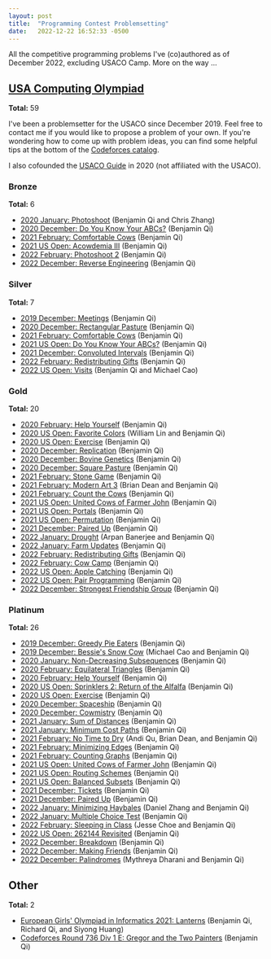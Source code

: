 ```yaml
---
layout: post
title:  "Programming Contest Problemsetting"
date:   2022-12-22 16:52:33 -0500
---
```


All the competitive programming problems I've (co)authored as of December 2022, excluding USACO Camp. More on the way ...

## [USA Computing Olympiad](http://www.usaco.org/)
**Total:** 59

I've been a problemsetter for the USACO since December 2019. Feel free to contact me if you would like to propose a problem of your own. If you're wondering how to come up with problem ideas, you can find some helpful tips at the bottom of the [Codeforces catalog](https://codeforces.com/catalog).

I also cofounded the [USACO Guide](https://usaco.guide/) in 2020 (not affiliated with the USACO).

### Bronze
**Total:** 6
 - [2020 January: Photoshoot](http://www.usaco.org/index.php?page=viewproblem2&cpid=988) (Benjamin Qi and Chris Zhang)
 - [2020 December: Do You Know Your ABCs?](http://www.usaco.org/index.php?page=viewproblem2&cpid=1059) (Benjamin Qi)
 - [2021 February: Comfortable Cows](http://www.usaco.org/index.php?page=viewproblem2&cpid=1108) (Benjamin Qi)
 - [2021 US Open: Acowdemia III](http://www.usaco.org/index.php?page=viewproblem2&cpid=1133) (Benjamin Qi)
 - [2022 February: Photoshoot 2](http://www.usaco.org/index.php?page=viewproblem2&cpid=1204) (Benjamin Qi)
 - [2022 December: Reverse Engineering](http://www.usaco.org/index.php?page=viewproblem2&cpid=1253) (Benjamin Qi)

### Silver
**Total:** 7
 - [2019 December: Meetings](http://www.usaco.org/index.php?page=viewproblem2&cpid=967) (Benjamin Qi)
 - [2020 December: Rectangular Pasture](http://www.usaco.org/index.php?page=viewproblem2&cpid=1063) (Benjamin Qi)
 - [2021 February: Comfortable Cows](http://www.usaco.org/index.php?page=viewproblem2&cpid=1110) (Benjamin Qi)
 - [2021 US Open: Do You Know Your ABCs?](http://www.usaco.org/index.php?page=viewproblem2&cpid=1135) (Benjamin Qi)
 - [2021 December: Convoluted Intervals](http://www.usaco.org/index.php?page=viewproblem2&cpid=1160) (Benjamin Qi)
 - [2022 February: Redistributing Gifts](http://www.usaco.org/index.php?page=viewproblem2&cpid=1206) (Benjamin Qi)
 - [2022 US Open: Visits](http://www.usaco.org/index.php?page=viewproblem2&cpid=1230) (Benjamin Qi and Michael Cao)

### Gold
**Total:** 20
 - [2020 February: Help Yourself](http://www.usaco.org/index.php?page=viewproblem2&cpid=1018) (Benjamin Qi)
 - [2020 US Open: Favorite Colors](http://www.usaco.org/index.php?page=viewproblem2&cpid=1042) (William Lin and Benjamin Qi)
 - [2020 US Open: Exercise](http://www.usaco.org/index.php?page=viewproblem2&cpid=1043) (Benjamin Qi)
 - [2020 December: Replication](http://www.usaco.org/index.php?page=viewproblem2&cpid=1065) (Benjamin Qi)
 - [2020 December: Bovine Genetics](http://www.usaco.org/index.php?page=viewproblem2&cpid=1066) (Benjamin Qi)
 - [2020 December: Square Pasture](http://www.usaco.org/index.php?page=viewproblem2&cpid=1067) (Benjamin Qi)
 - [2021 February: Stone Game](http://www.usaco.org/index.php?page=viewproblem2&cpid=1113) (Benjamin Qi)
 - [2021 February: Modern Art 3](http://www.usaco.org/index.php?page=viewproblem2&cpid=1114) (Brian Dean and Benjamin Qi)
 - [2021 February: Count the Cows](http://www.usaco.org/index.php?page=viewproblem2&cpid=1115) (Benjamin Qi)
 - [2021 US Open: United Cows of Farmer John](http://www.usaco.org/index.php?page=viewproblem2&cpid=1137) (Benjamin Qi)
 - [2021 US Open: Portals](http://www.usaco.org/index.php?page=viewproblem2&cpid=1138) (Benjamin Qi)
 - [2021 US Open: Permutation](http://www.usaco.org/index.php?page=viewproblem2&cpid=1139) (Benjamin Qi)
 - [2021 December: Paired Up](http://www.usaco.org/index.php?page=viewproblem2&cpid=1161) (Benjamin Qi)
 - [2022 January: Drought](http://www.usaco.org/index.php?page=viewproblem2&cpid=1185) (Arpan Banerjee and Benjamin Qi)
 - [2022 January: Farm Updates](http://www.usaco.org/index.php?page=viewproblem2&cpid=1186) (Benjamin Qi)
 - [2022 February: Redistributing Gifts](http://www.usaco.org/index.php?page=viewproblem2&cpid=1209) (Benjamin Qi)
 - [2022 February: Cow Camp](http://www.usaco.org/index.php?page=viewproblem2&cpid=1210) (Benjamin Qi)
 - [2022 US Open: Apple Catching](http://www.usaco.org/index.php?page=viewproblem2&cpid=1233) (Benjamin Qi)
 - [2022 US Open: Pair Programming](http://www.usaco.org/index.php?page=viewproblem2&cpid=1234) (Benjamin Qi)
 - [2022 December: Strongest Friendship Group](http://www.usaco.org/index.php?page=viewproblem2&cpid=1259) (Benjamin Qi)

### Platinum
**Total:** 26
 - [2019 December: Greedy Pie Eaters](http://www.usaco.org/index.php?page=viewproblem2&cpid=972) (Benjamin Qi)
 - [2019 December: Bessie's Snow Cow](http://www.usaco.org/index.php?page=viewproblem2&cpid=973) (Michael Cao and Benjamin Qi)
 - [2020 January: Non-Decreasing Subsequences](http://www.usaco.org/index.php?page=viewproblem2&cpid=997) (Benjamin Qi)
 - [2020 February: Equilateral Triangles](http://www.usaco.org/index.php?page=viewproblem2&cpid=1021) (Benjamin Qi)
 - [2020 February: Help Yourself](http://www.usaco.org/index.php?page=viewproblem2&cpid=1022) (Benjamin Qi)
 - [2020 US Open: Sprinklers 2: Return of the Alfalfa](http://www.usaco.org/index.php?page=viewproblem2&cpid=1044) (Benjamin Qi)
 - [2020 US Open: Exercise](http://www.usaco.org/index.php?page=viewproblem2&cpid=1045) (Benjamin Qi)
 - [2020 December: Spaceship](http://www.usaco.org/index.php?page=viewproblem2&cpid=1069) (Benjamin Qi)
 - [2020 December: Cowmistry](http://www.usaco.org/index.php?page=viewproblem2&cpid=1070) (Benjamin Qi)
 - [2021 January: Sum of Distances](http://www.usaco.org/index.php?page=viewproblem2&cpid=1092) (Benjamin Qi)
 - [2021 January: Minimum Cost Paths](http://www.usaco.org/index.php?page=viewproblem2&cpid=1093) (Benjamin Qi)
 - [2021 February: No Time to Dry](http://www.usaco.org/index.php?page=viewproblem2&cpid=1116) (Andi Qu, Brian Dean, and Benjamin Qi)
 - [2021 February: Minimizing Edges](http://www.usaco.org/index.php?page=viewproblem2&cpid=1117) (Benjamin Qi)
 - [2021 February: Counting Graphs](http://www.usaco.org/index.php?page=viewproblem2&cpid=1118) (Benjamin Qi)
 - [2021 US Open: United Cows of Farmer John](http://www.usaco.org/index.php?page=viewproblem2&cpid=1140) (Benjamin Qi)
 - [2021 US Open: Routing Schemes](http://www.usaco.org/index.php?page=viewproblem2&cpid=1141) (Benjamin Qi)
 - [2021 US Open: Balanced Subsets](http://www.usaco.org/index.php?page=viewproblem2&cpid=1142) (Benjamin Qi)
 - [2021 December: Tickets](http://www.usaco.org/index.php?page=viewproblem2&cpid=1164) (Benjamin Qi)
 - [2021 December: Paired Up](http://www.usaco.org/index.php?page=viewproblem2&cpid=1165) (Benjamin Qi)
 - [2022 January: Minimizing Haybales](http://www.usaco.org/index.php?page=viewproblem2&cpid=1188) (Daniel Zhang and Benjamin Qi)
 - [2022 January: Multiple Choice Test](http://www.usaco.org/index.php?page=viewproblem2&cpid=1190) (Benjamin Qi)
 - [2022 February: Sleeping in Class](http://www.usaco.org/index.php?page=viewproblem2&cpid=1213) (Jesse Choe and Benjamin Qi)
 - [2022 US Open: 262144 Revisited](http://www.usaco.org/index.php?page=viewproblem2&cpid=1236) (Benjamin Qi)
 - [2022 December: Breakdown](http://www.usaco.org/index.php?page=viewproblem2&cpid=1260) (Benjamin Qi)
 - [2022 December: Making Friends](http://www.usaco.org/index.php?page=viewproblem2&cpid=1261) (Benjamin Qi)
 - [2022 December: Palindromes](http://www.usaco.org/index.php?page=viewproblem2&cpid=1262) (Mythreya Dharani and Benjamin Qi)

## Other
**Total:** 2
 - [European Girls' Olympiad in Informatics 2021: Lanterns](https://stats.egoi.org/media/task_description/2021_lantern_en.pdf) (Benjamin Qi, Richard Qi, and Siyong Huang)
 - [Codeforces Round 736 Div 1 E: Gregor and the Two Painters](https://codeforces.com/contest/1548/problem/E) (Benjamin Qi)